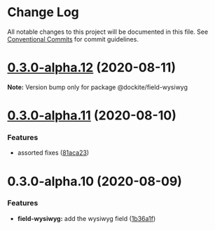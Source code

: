 # Change Log

All notable changes to this project will be documented in this file.
See [Conventional Commits](https://conventionalcommits.org) for commit guidelines.

# [0.3.0-alpha.12](https://github.com/dockite/dockite/compare/@dockite/field-wysiwyg@0.3.0-alpha.11...@dockite/field-wysiwyg@0.3.0-alpha.12) (2020-08-11)

**Note:** Version bump only for package @dockite/field-wysiwyg





# [0.3.0-alpha.11](https://github.com/dockite/dockite/compare/@dockite/field-wysiwyg@0.3.0-alpha.10...@dockite/field-wysiwyg@0.3.0-alpha.11) (2020-08-10)


### Features

* assorted fixes ([81aca23](https://github.com/dockite/dockite/commit/81aca238c2025a667d589e8ee467979b6e7f66ca))





# 0.3.0-alpha.10 (2020-08-09)


### Features

* **field-wysiwyg:** add the wysiwyg field ([1b36a1f](https://github.com/dockite/dockite/commit/1b36a1f2c4332b08f1681ed7eb4e7d094b73221b))
